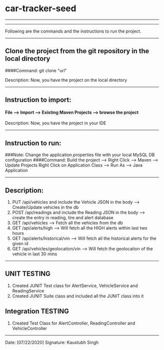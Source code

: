 # car-tracker-seed
-----------------------------------------------------------------------
-----------------------------------------------------------------------
Following are the commands and the instructions to run the project.

-----------------------------------------------------------------------
## Clone the project from the git repository in the local directory

####Command: git clone "url"

Description: Now, you have the project on the local directory

-----------------------------------------------------------------------
## Instruction to import:

#### File --> Import --> Existing Maven Projects --> browse the project

Description: Now, you have the project in your IDE

-----------------------------------------------------------------------
## Instruction to run: 

###Note: Change the application.properties file with your local MySQL DB configuration
####Command: Build the project --> Right Click --> Maven --> Update Projects
			 Right Click on Application Class --> Run As --> Java Application

-----------------------------------------------------------------------
## Description:
1) PUT /api/vehicles and include the Vehicle JSON in the body
 --> Create/Update vehicles in the db
2) POST /api/readings and include the Reading JSON in the body
 --> create the entry in reading, tire and alert database
3) GET /api/vehicles
 --> Fetch all the vehicles from the db
4) GET /api/alerts/high
 --> Will fetch all the HIGH alerts within last two hours
5) GET /api/alerts/historical/vin
 --> Will fetch all the historical alerts for the given id
6) GET /api/vehicles/geolocation/vin
 --> Will fetch the geolocation of the vehicle in last 30 mins

-----------------------------------------------------------------------
## UNIT TESTING
1) Created JUNIT Test class for AlertService, VehicleService and ReadingService
2) Created JUNIT Suite class and included all the JUNIT class into it

## Integration TESTING
1) Created Test Class for AlertController, ReadingController and VehicleController

-----------------------------------------------------------------------

Date: [07/22/2020]
Signature: Kaustubh Singh

